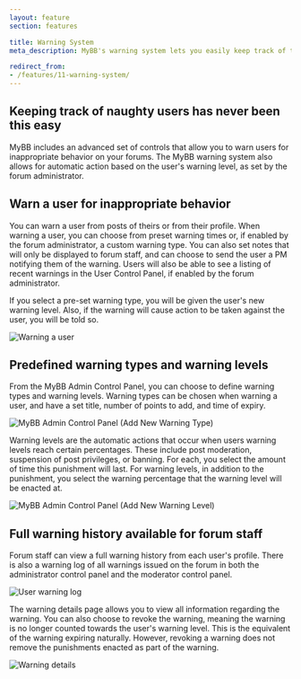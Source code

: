 ```yaml
---
layout: feature
section: features

title: Warning System
meta_description: MyBB's warning system lets you easily keep track of troublesome users.

redirect_from:
- /features/11-warning-system/
---
```

## Keeping track of naughty users has never been this easy

MyBB includes an advanced set of controls that allow you to warn users for inappropriate behavior on your forums. The MyBB warning system also allows for automatic action based on the user's warning level, as set by the forum administrator.

## Warn a user for inappropriate behavior

You can warn a user from posts of theirs or from their profile. When warning a user, you can choose from preset warning times or, if enabled by the forum administrator, a custom warning type. You can also set notes that will only be displayed to forum staff, and can choose to send the user a PM notifying them of the warning. Users will also be able to see a listing of recent warnings in the User Control Panel, if enabled by the forum administrator.

If you select a pre-set warning type, you will be given the user's new warning level. Also, if the warning will cause action to be taken against the user, you will be told so.

<p class="tourScreenshot"><img alt="Warning a user" src="{{ site.url }}/assets/images/tour/warnings/warn-user.png" /></p>

## Predefined warning types and warning levels

From the MyBB Admin Control Panel, you can choose to define warning types and warning levels. Warning types can be chosen when warning a user, and have a set title, number of points to add, and time of expiry.

<p class="tourScreenshot"><img alt="MyBB Admin Control Panel (Add New Warning Type)" src="{{ site.url }}/assets/images/tour/warnings/warning-types.png" /></p>

Warning levels are the automatic actions that occur when users warning levels reach certain percentages. These include post moderation, suspension of post privileges, or banning. For each, you select the amount of time this punishment will last. For warning levels, in addition to the punishment, you select the warning percentage that the warning level will be enacted at.

<p class="tourScreenshot"><img alt="MyBB Admin Control Panel (Add New Warning Level)" src="{{ site.url }}/assets/images/tour/warnings/warning-levels.png" /></p>

## Full warning history available for forum staff</h2>

Forum staff can view a full warning history from each user's profile. There is also a warning log of all warnings issued on the forum in both the administrator control panel and the moderator control panel.

<p class="tourScreenshot"><img alt="User warning log" src="{{ site.url }}/assets/images/tour/warnings/warning-log.png" /></p>

The warning details page allows you to view all information regarding the warning. You can also choose to revoke the warning, meaning the warning is no longer counted towards the user's warning level. This is the equivalent of the warning expiring naturally. However, revoking a warning does not remove the punishments enacted as part of the warning.

<p class="tourScreenshot"><img alt="Warning details" src="{{ site.url }}/assets/images/tour/warnings/warning-details.png" /></p>
